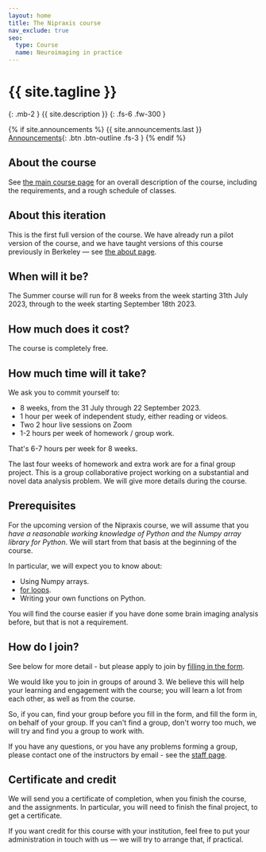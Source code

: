 ```yaml
---
layout: home
title: The Nipraxis course
nav_exclude: true
seo:
  type: Course
  name: Neuroimaging in practice
---
```


# {{ site.tagline }}
{: .mb-2 }
{{ site.description }}
{: .fs-6 .fw-300 }

{% if site.announcements %}
{{ site.announcements.last }}
[Announcements](announcements.md){: .btn .btn-outline .fs-3 }
{% endif %}

## About the course

See [the main course page](https://nipraxis.org) for an overall
description of the course, including the requirements, and a rough
schedule of classes.

## About this iteration

This is the first full version of the course.  We have already run a
pilot version of the course, and we have taught versions of this
course previously in Berkeley — see [the about page](about#resources).

## When will it be?

The Summer course will run for 8 weeks from the week starting 31th July 2023, through to the week starting September 18th 2023.

## How much does it cost?

The course is completely free.

## How much time will it take?

We ask you to commit yourself to:

* 8 weeks, from the 31 July through 22 September 2023.
* 1 hour per week of independent study, either reading or videos.
* Two 2 hour live sessions on Zoom
* 1-2 hours per week of homework / group work.

That's 6-7 hours per week for 8 weeks.

The last four weeks of homework and extra work are for a final group project.
This is a group collaborative project working on a substantial and novel data
analysis problem. We will give more details during the course.

## Prerequisites

For the upcoming version of the Nipraxis course, we will assume that you *have
a reasonable working knowledge of Python and the Numpy array library for
Python*.  We will start from that basis at the beginning of the course.

In particular, we will expect you to know about:

* Using Numpy arrays.
* [for loops](https://en.wikipedia.org/wiki/For_loop).
* Writing your own functions on Python.

You will find the course easier if you have done some brain imaging analysis
before, but that is not a requirement.

## How do I join?

See below for more detail - but please apply to join by [filling in
the form](https://forms.gle/fz2E6q6HvqnyCmSp9).

We would like you to join in groups of around 3.  We believe this will help
your learning and engagement with the course; you will learn a lot from each
other, as well as from the course.

So, if you can, find your group before you fill in the form, and fill the form
in, on behalf of your group.  If you can't find a group, don't worry too much,
we will try and find you a group to work with.

If you have any questions, or you have any problems forming a group, please
contact one of the instructors by email - see the [staff page](staff).

## Certificate and credit

We will send you a certificate of completion, when you finish the course, and
the assignments.  In particular, you will need to finish the final project, to
get a certificate.

If you want credit for this course with your institution, feel free to put your
administration in touch with us — we will try to arrange that, if practical.
